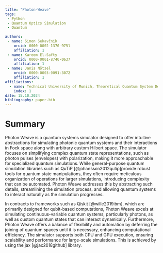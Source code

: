 ```yaml
---
title: "Photon-Weave"
tags:
 - Python
 - Quantum Optics Simulation
 - Quantum
  
authors:
 - name: Simon Sekavčnik
    orcid: 0000-0002-1370-9751
    affiliation: 1
 - name: Kareem El-Safty
    orcid: 0000-0001-8740-0637
    affiliation: 1
 - name: Janis Nötzel
    orcid: 0000-0003-0091-3072
    affiliation: 1
affiliations:
  - name: Technical University of Munich, Theoretical Quantum System Design, Munich, Germany
    index: 1
date: 15.10.2024
bibliography: paper.bib
---
```


# Summary
Photon Weave is a quantum systems simulator designed to offer intuitive abstractions for simulating photonic quantum systems and their interactions in Fock space along with arbitrary custom Hilbert space. The simulator focuses on simplifying complex quantum state representations, such as photon pulses (envelopes) with polarization, making it more approachable for specialized quantum simulations. While general-purpose quantum simulation libraries such as QuTiP [@johansson2012qutip]provide robust tools for quantum state manipulations, they often require meticulous organization of operations for larger simulations, introducing complexity that can be automated. Photon Weave addresses this by abstracting such details, streamlining the simulation process, and allowing quantum systems to interact naturally as the simulation progresses.

In contracts to frameworks such as Qiskit [@wille2019ibm], which are primarily designed for qubit-based computations, Photon Weave excels at simulating continuous-variable quantum systems, particularly photons, as well as custom quantum states that can interact dynamically. Furthermore, Photon Weave offers a balance of flexibility and automation by deferring the joining of quantum spaces until it is necessary, enhancing computational efficiency. The simulator supports both CPU and GPU execution, ensuring scalability and performance for large-scale simulations. This is achieved by using the jax [@jax2018github] library.

